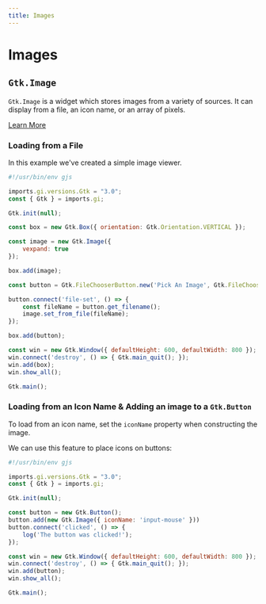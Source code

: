 ```yaml
---
title: Images
---
```


# Images

## `Gtk.Image`

`Gtk.Image` is a widget which stores images from a variety of sources. It can display from a file, an icon name, or an array of pixels.

[Learn More](https://gjs-docs.gnome.org/gtk30-image/)

### Loading from a File

In this example we've created a simple image viewer.

```js
#!/usr/bin/env gjs

imports.gi.versions.Gtk = "3.0";
const { Gtk } = imports.gi;

Gtk.init(null);

const box = new Gtk.Box({ orientation: Gtk.Orientation.VERTICAL });

const image = new Gtk.Image({
    vexpand: true
});

box.add(image);

const button = Gtk.FileChooserButton.new('Pick An Image', Gtk.FileChooserAction.OPEN);

button.connect('file-set', () => {
    const fileName = button.get_filename();
    image.set_from_file(fileName);
});

box.add(button);

const win = new Gtk.Window({ defaultHeight: 600, defaultWidth: 800 });
win.connect('destroy', () => { Gtk.main_quit(); });
win.add(box);
win.show_all();

Gtk.main();
```

### Loading from an Icon Name & Adding an image to a `Gtk.Button`

To load from an icon name, set the `iconName` property when constructing the image.

We can use this feature to place icons on buttons:

```js
#!/usr/bin/env gjs

imports.gi.versions.Gtk = "3.0";
const { Gtk } = imports.gi;

Gtk.init(null);

const button = new Gtk.Button();
button.add(new Gtk.Image({ iconName: 'input-mouse' }))
button.connect('clicked', () => {
    log('The button was clicked!');
});

const win = new Gtk.Window({ defaultHeight: 600, defaultWidth: 800 });
win.connect('destroy', () => { Gtk.main_quit(); });
win.add(button);
win.show_all();

Gtk.main();
```

<!--TODO ### Loading from an Array of Pixels-->